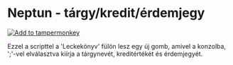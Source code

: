 # Neptun - tárgy/kredit/érdemjegy

[![Add to tampermonkey](https://img.shields.io/badge/add%20to-tampermonkey-green)](https://github.com/kovapatrik/neptun-targy-kredit-erdemjegy/raw/main/neptun_targy_kredit_erdemjegy.js)

Ezzel a scripttel a 'Leckekönyv' fülön lesz egy új gomb, amivel a konzolba, ';'-vel elválasztva kiírja a tárgynevét, kreditértékét és érdemjegyét.
